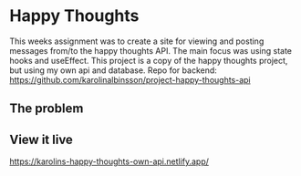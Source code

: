 # Happy Thoughts

This weeks assignment was to create a site for viewing and posting messages from/to the happy thoughts API. The main focus was using state hooks and useEffect.
This project is a copy of the happy thoughts project, but using my own api and database.
Repo for backend: https://github.com/karolinalbinsson/project-happy-thoughts-api

## The problem

## View it live

https://karolins-happy-thoughts-own-api.netlify.app/ 
